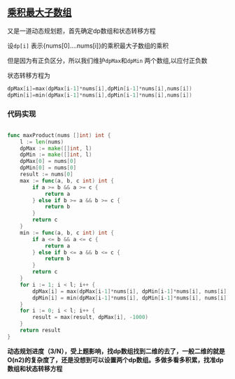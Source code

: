 ## [乘积最大子数组](https://leetcode-cn.com/problems/maximum-product-subarray/)

又是一道动态规划题，首先确定dp数组和状态转移方程

设``dp[i]`` 表示{nums[0]....nums[i]}的乘积最大子数组的乘积

但是因为有正负区分，所以我们维护``dpMax``和``dpMin`` 两个数组,以应付正负数

状态转移方程为

```go
dpMax[i]=max(dpMax[i-1]*nums[i],dpMin[i-1]*nums[i],nums[i])
dpMin[i]=min(dpMax[i-1]*nums[i],dpMin[i-1]*nums[i],nums[i])
```

### 代码实现

```go

func maxProduct(nums []int) int {
	l := len(nums)
	dpMax := make([]int, l)
	dpMin := make([]int, l)
	dpMax[0] = nums[0]
	dpMin[0] = nums[0]
	result := nums[0]
	max := func(a, b, c int) int {
		if a >= b && a >= c {
			return a
		} else if b >= a && b >= c {
			return b
		}
		return c
	}
	min := func(a, b, c int) int {
		if a <= b && a <= c {
			return a
		} else if b <= a && b <= c {
			return b
		}
		return c
	}
	for i := 1; i < l; i++ {
		dpMax[i] = max(dpMax[i-1]*nums[i], dpMin[i-1]*nums[i], nums[i])
		dpMin[i] = min(dpMax[i-1]*nums[i], dpMin[i-1]*nums[i], nums[i])
	}
	for i := 0; i < l; i++ {
		result = max(result, dpMax[i], -1000)
	}
	return result
}
```



**动态规划进度（3/N），受上题影响，找dp数组找到二维的去了，一般二维的就是O(n2)的复杂度了，还是没想到可以设置两个dp数组。多做多看多积累，找准dp数组和状态转移方程**